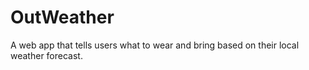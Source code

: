 # OutWeather
A web app that tells users what to wear and bring based on their local weather forecast. 
